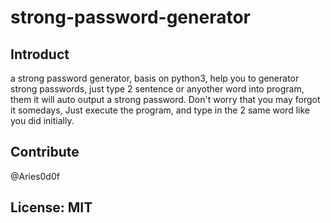 # strong-password-generator

## Introduct

  a strong password generator, basis on python3, help you to generator strong passwords, just type 2 sentence or anyother word into program, them it will auto output a strong password. Don't worry that you may forgot it somedays, Just execute the program, and type in the 2 same word like you did initially.

## Contribute

  @Aries0d0f

## License: MIT
